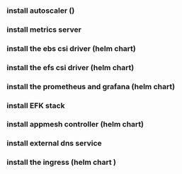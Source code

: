 ### install autoscaler ()
###  install metrics server 

###  install the ebs csi driver (helm chart)
###  install the efs csi driver (helm chart)

###  install the prometheus and grafana (helm chart)
###  install EFK stack 

###  install appmesh controller (helm chart)

###  install external dns service 

###  install the ingress (helm chart )